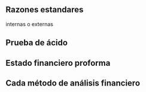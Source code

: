 ## Razones estandares
internas o externas

## Prueba de ácido

## Estado financiero proforma
## Cada método de análisis financiero

